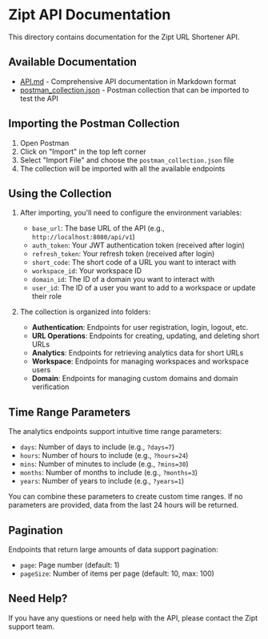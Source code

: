 # Zipt API Documentation

This directory contains documentation for the Zipt URL Shortener API.

## Available Documentation

- [API.md](api.md) - Comprehensive API documentation in Markdown format
- [postman_collection.json](postman_collection.json) - Postman collection that can be imported to test the API

## Importing the Postman Collection

1. Open Postman
2. Click on "Import" in the top left corner
3. Select "Import File" and choose the `postman_collection.json` file
4. The collection will be imported with all the available endpoints

## Using the Collection

1. After importing, you'll need to configure the environment variables:
   - `base_url`: The base URL of the API (e.g., `http://localhost:8080/api/v1`)
   - `auth_token`: Your JWT authentication token (received after login)
   - `refresh_token`: Your refresh token (received after login)
   - `short_code`: The short code of a URL you want to interact with
   - `workspace_id`: Your workspace ID
   - `domain_id`: The ID of a domain you want to interact with
   - `user_id`: The ID of a user you want to add to a workspace or update their role

2. The collection is organized into folders:
   - **Authentication**: Endpoints for user registration, login, logout, etc.
   - **URL Operations**: Endpoints for creating, updating, and deleting short URLs
   - **Analytics**: Endpoints for retrieving analytics data for short URLs
   - **Workspace**: Endpoints for managing workspaces and workspace users
   - **Domain**: Endpoints for managing custom domains and domain verification

## Time Range Parameters

The analytics endpoints support intuitive time range parameters:

- `days`: Number of days to include (e.g., `?days=7`)
- `hours`: Number of hours to include (e.g., `?hours=24`)
- `mins`: Number of minutes to include (e.g., `?mins=30`)
- `months`: Number of months to include (e.g., `?months=3`)
- `years`: Number of years to include (e.g., `?years=1`)

You can combine these parameters to create custom time ranges. If no parameters are provided, data from the last 24 hours will be returned.

## Pagination

Endpoints that return large amounts of data support pagination:

- `page`: Page number (default: 1)
- `pageSize`: Number of items per page (default: 10, max: 100)

## Need Help?

If you have any questions or need help with the API, please contact the Zipt support team. 